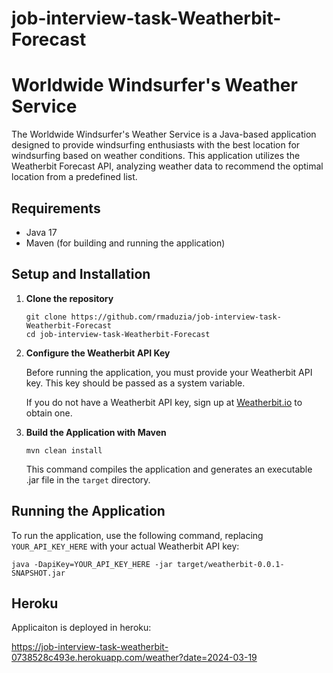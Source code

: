 # job-interview-task-Weatherbit-Forecast

# Worldwide Windsurfer's Weather Service

The Worldwide Windsurfer's Weather Service is a Java-based application designed to provide windsurfing enthusiasts with the best location for windsurfing based on weather conditions. This application utilizes the Weatherbit Forecast API, analyzing weather data to recommend the optimal location from a predefined list.

## Requirements

- Java 17
- Maven (for building and running the application)

## Setup and Installation

1. **Clone the repository**

    ```shell
    git clone https://github.com/rmaduzia/job-interview-task-Weatherbit-Forecast
    cd job-interview-task-Weatherbit-Forecast
    ```

2. **Configure the Weatherbit API Key**

   Before running the application, you must provide your Weatherbit API key. This key should be passed as a system variable.

   If you do not have a Weatherbit API key, sign up at [Weatherbit.io](https://www.weatherbit.io/) to obtain one.

3. **Build the Application with Maven**

    ```shell
    mvn clean install
    ```

   This command compiles the application and generates an executable .jar file in the `target` directory.

## Running the Application

To run the application, use the following command, replacing `YOUR_API_KEY_HERE` with your actual Weatherbit API key:

```shell
java -DapiKey=YOUR_API_KEY_HERE -jar target/weatherbit-0.0.1-SNAPSHOT.jar
```
## Heroku
Applicaiton is deployed in heroku:

https://job-interview-task-weatherbit-0738528c493e.herokuapp.com/weather?date=2024-03-19


